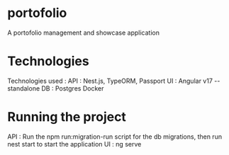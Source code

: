 # portofolio
A portofolio management and showcase application
# Technologies
Technologies used : 
API : Nest.js, TypeORM, Passport
UI : Angular v17 --standalone
DB : Postgres
Docker
# Running the project 
API : Run the npm run:migration-run script for the db migrations, then run nest start to start the application
UI : ng serve

